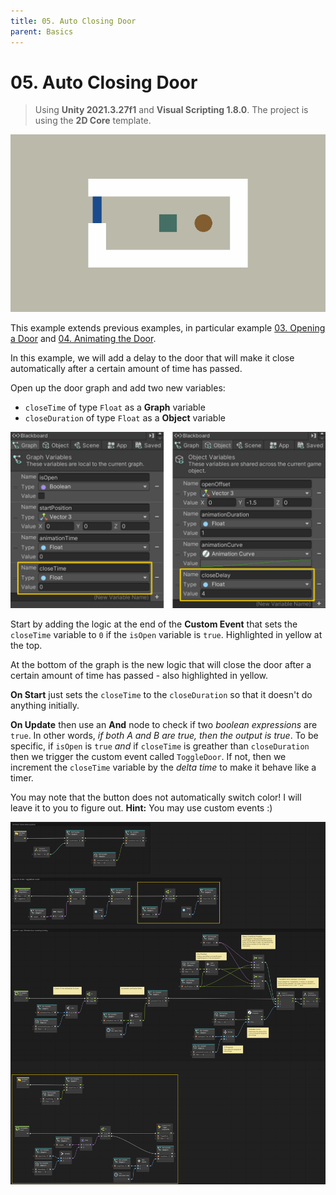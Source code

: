 ```yaml
---
title: 05. Auto Closing Door
parent: Basics
---
```


# 05. Auto Closing Door

> Using **Unity 2021.3.27f1** and **Visual Scripting 1.8.0**. The project is using the **2D Core** template.

![Demo](./demo.gif)

This example extends previous examples, in particular example [03. Opening a Door](../03-opening-a-door/03-opening-a-door) and [04. Animating the Door](../04-animating-the-door/04-animating-the-door). 

In this example, we will add a delay to the door that will make it close automatically after a certain amount of time has passed.

Open up the door graph and add two new variables:

- `closeTime` of type `Float` as a **Graph** variable
- `closeDuration` of type `Float` as a **Object** variable

![Graph Variables](./graph-variables.jpg)

Start by adding the logic at the end of the **Custom Event** that sets the `closeTime` variable to `0` if the `isOpen` variable is `true`. Highlighted in yellow at the top.

At the bottom of the graph is the new logic that will close the door after a certain amount of time has passed - also highlighted in yellow.

**On Start** just sets the `closeTime` to the `closeDuration` so that it doesn't do anything initially.

**On Update** then use an **And** node to check if two *boolean expressions* are `true`. In other words, *if both A and B are true, then the output is true*. To be specific, if `isOpen` is `true` *and* if `closeTime` is greather than `closeDuration` then we trigger the custom event called `ToggleDoor`. If not, then we increment the `closeTime` variable by the *delta time* to make it behave like a timer.

You may note that the button does not automatically switch color! I will leave it to you to figure out. **Hint:** You may use custom events :)

[![Graph](./graph.jpg)](./graph.jpg)